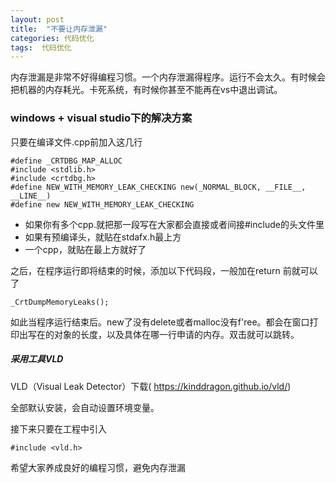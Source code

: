 ```yaml
---
layout: post
title:  "不要让内存泄漏"
categories: 代码优化
tags:  代码优化
---
```


内存泄漏是非常不好得编程习惯。一个内存泄漏得程序。运行不会太久。有时候会把机器的内存耗光。卡死系统，有时候你甚至不能再在vs中退出调试。

### windows + visual studio下的解决方案

只要在编译文件.cpp前加入这几行

```
#define _CRTDBG_MAP_ALLOC
#include <stdlib.h>
#include <crtdbg.h>
#define NEW_WITH_MEMORY_LEAK_CHECKING new(_NORMAL_BLOCK, __FILE__, __LINE__)
#define new NEW_WITH_MEMORY_LEAK_CHECKING
```

- 如果你有多个cpp.就把那一段写在大家都会直接或者间接#include的头文件里
- 如果有预编译头，就贴在stdafx.h最上方
- 一个cpp，就贴在最上方就好了

之后，在程序运行即将结束的时候，添加以下代码段，一般加在return 前就可以了

```
_CrtDumpMemoryLeaks();
```

如此当程序运行结束后。new了没有delete或者malloc没有f'ree。都会在窗口打印出写在的对象的长度，以及具体在哪一行申请的内存。双击就可以跳转。

##### 采用工具VLD

VLD（Visual Leak Detector）下载( https://kinddragon.github.io/vld/)

全部默认安装，会自动设置环境变量。

接下来只要在工程中引入

```
#include <vld.h> 
```

希望大家养成良好的编程习惯，避免内存泄漏
